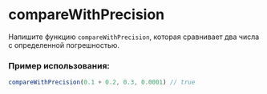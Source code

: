 # compareWithPrecision

Напишите функцию `compareWithPrecision`, которая сравнивает два числа с определенной погрешностью.

### Пример использования:

```javascript
compareWithPrecision(0.1 + 0.2, 0.3, 0.0001) // true